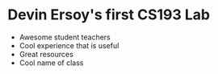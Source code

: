 # Devin Ersoy's first CS193 Lab
- Awesome student teachers
- Cool experience that is useful
- Great resources
- Cool name of class
